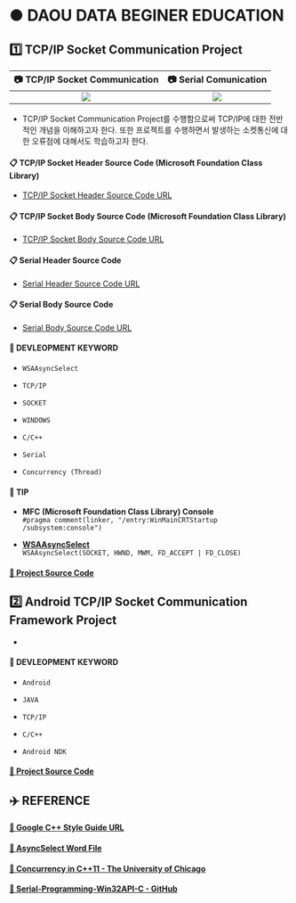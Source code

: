 # ● DAOU DATA BEGINER EDUCATION

## 1️⃣ TCP/IP Socket Communication Project

|:camera: TCP/IP Socket Communication|:camera: Serial Comunication|
|:----------------------------------:|:--------------------------:|
|![](https://user-images.githubusercontent.com/20036523/59315384-856e0680-8cf4-11e9-8897-970753c28be1.jpg)|![](https://user-images.githubusercontent.com/20036523/59576705-a327db00-90fb-11e9-9919-9a1193d5c86a.png)|

* TCP/IP Socket Communication Project를 수행함으로써 TCP/IP에 대한 전반적인 개념을 이해하고자 한다. 또한 프로젝트를 수행하면서 발생하는 소켓통신에 대한 오류점에 대해서도 학습하고자 한다.

#### 📋 TCP/IP Socket Header Source Code (Microsoft Foundation Class Library)

* [TCP/IP Socket Header Source Code URL](https://github.com/ChangYeop-Yang/Study-C/blob/master/%5BC%2B%2B%5D%20Project/%5BProject%5D%201%20Week/ChatMFCApplication/ChatMFCApplication/WinSocket.h)

#### 📋 TCP/IP Socket Body Source Code (Microsoft Foundation Class Library)

* [TCP/IP Socket Body Source Code URL](https://github.com/ChangYeop-Yang/Study-C/blob/master/%5BC%2B%2B%5D%20Project/%5BProject%5D%201%20Week/ChatMFCApplication/ChatMFCApplication/WinSocket.cpp)

#### 📋 Serial Header Source Code

* [Serial Header Source Code URL](https://github.com/ChangYeop-Yang/Study-C/blob/master/%5BC%2B%2B%5D%20Project/%5BProject%5D%201%20Week/ChatMFCApplication/ChatMFCApplication/WinSerial.h)

#### 📋 Serial Body Source Code

* [Serial Body Source Code URL](https://github.com/ChangYeop-Yang/Study-C/blob/master/%5BC%2B%2B%5D%20Project/%5BProject%5D%201%20Week/ChatMFCApplication/ChatMFCApplication/WinSerial.cpp)

#### 🔑 DEVLEOPMENT KEYWORD

* `WSAAsyncSelect`

* `TCP/IP`

* `SOCKET`

* `WINDOWS`

* `C/C++`

* `Serial`

* `Concurrency (Thread)`

#### 👀 TIP

* **MFC (Microsoft Foundation Class Library) Console** </br> `#pragma comment(linker, "/entry:WinMainCRTStartup /subsystem:console")`

* [**WSAAsyncSelect**](https://m.blog.naver.com/PostView.nhn?blogId=ymy203&logNo=70102169803&proxyReferer=https%3A%2F%2Fwww.google.co.kr%2F) </br>
`WSAAsyncSelect(SOCKET, HWND, MWM, FD_ACCEPT | FD_CLOSE)`

#### [🚀 Project Source Code](https://github.com/ChangYeop-Yang/Study-C/tree/master/%5BC%2B%2B%5D%20Project/%5BProject%5D%201%20Week/ChatMFCApplication)

## 2️⃣ Android TCP/IP Socket Communication Framework Project

* 

#### 🔑 DEVLEOPMENT KEYWORD

* `Android`

* `JAVA`

* `TCP/IP`

* `C/C++`

* `Android NDK`

#### [🚀 Project Source Code]()

## ✈️ REFERENCE

#### [🚀 Google C++ Style Guide URL](https://google.github.io/styleguide/cppguide.html#Enumerator_Names)

#### [🚀 AsyncSelect Word File](https://github.com/ChangYeop-Yang/Study-C/files/3279696/AsyncSelect.docx)

#### [🚀 Concurrency in C++11 - The University of Chicago](https://www.classes.cs.uchicago.edu/archive/2013/spring/12300-1/labs/lab6/)

#### [🚀 Serial-Programming-Win32API-C - GitHub](https://github.com/xanthium-enterprises/Serial-Programming-Win32API-C)
